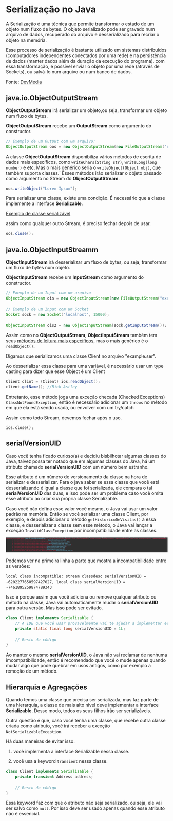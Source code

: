 # Serialização no Java

A Serialização é uma técnica que permite transformar o estado de um objeto num fluxo de bytes. O objeto serializado pode ser gravado num arquivo de dados, recuperado do arquivo e desserializado para recriar o objeto na memória.

Esse processo de serialização é bastante utilizado em sistemas distribuídos (computadores independentes conectados por uma rede) e na persistência de dados (manter dados além da duração da execução do programa). com essa transformação, é possível enviar o objeto por uma rede (através de Sockets), ou salvá-lo num arquivo ou num banco de dados.

Fonte: [DevMedia](https://www.devmedia.com.br/serializacao-de-objetos-em-java/23413 "Serialização de objetos em java")

## java.io.ObjectOutputStream

**ObjectOutputStream** irá serializar um objeto,ou seja, transformar um objeto num fluxo de bytes.


**ObjectOutputStream** recebe um **OutputStream** como argumento do constructor.

```java
// Exemplo de um Output com um arquivo:
ObjectOutputStream oos = new ObjectOutputStream(new FileOutputStream("example.ser");
```

A classe **ObjectOutputStream** disponibiliza vários métodos de escrita de dados mais específicos, como `writeChars(String str)`, `writeLong(long number)` e [etc](https://docs.oracle.com/javase/7/docs/api/java/io/ObjectOutputStream.html "Class ObjectOutputStream"). Mas o mais genérico seria o `writeObject(Object obj)`, que também suporta classes.`
Esses métodos irão serializar o objeto passado como argumento no Stream do **ObjectOutputStream**.

```java
oos.writeObject("Lorem Ipsum");
```

Para serializar uma classe, existe uma condição. É necessário que a classe implemente a interface **Serializable**.

[Exemplo de classe serializável](src/br/com/serialization/test/Employee.java "Employee.java")

assim como qualquer outro Stream, é preciso fechar depois de usar.

```java
oos.close();
```

## java.io.ObjectInputStreamm
**ObjectInputStream** irá desserializar um fluxo de bytes, ou seja, transformar um fluxo de bytes num objeto.

**ObjectInputStream** recebe um **InputStream** como argumento do constructor.

```java
// Exemplo de um Input com um arquivo
ObjectInputStream ois = new ObjectInputStream(new FileOutputStream("example.ser");

// Exemplo de um Input com um Socket
Socket sock = new Socket("localhost", 15000);

ObjectInputStream ois2 = new ObjectInputStream(sock.getInputStream());
```

Assim como no **ObjectOutputStream**, **ObjectInputStream** também tem seus [métodos de leitura mais específicos](https://docs.oracle.com/javase/7/docs/api/java/io/ObjectInputStream.html "Class ObjectInputStream"), mas o mais genérico é o `readObject()`.

Digamos que serializamos uma classe Client no arquivo "example.ser".

Ao desserializar essa classe para uma variável, é necessário usar um type casting para dizer que esse Object é um Client

```java
Client clint = (Client) ios.readObject();
client.getName(); //Rick Astley
```

Entretanto, esse método joga uma exceção checada (Checked Exceptions) `ClassNotFoundException`, então é necessário adicionar um `throws` no método em que ela está sendo usada, ou envolver com um try/catch

Assim como todo Stream, devemos fechar após o uso.

```
ios.close();
```

## serialVersionUID

Caso você tenha ficado curioso(a) e decidiu bisbilhotar algumas classes do Java, talvez possa ter notado que em algumas classes do Java, há um atributo chamado **serialVersionUID** com um número bem estranho.

Esse atributo é um número de versionamento da classe na hora de serializar e desserializar. Para o java saber se essa classe que você está desserializando é igual a classe que foi serializada, ele compara o tal **serialVersionUID** das duas, e isso pode ser um problema caso você omita esse atributo ao criar sua própria classe Serializable.

Caso você não defina esse valor você mesmo, o Java vai usar um valor padrão na memória. Então se você serializar uma classe Client, por exemplo, e depois adicionar o método `getHistoricoDeVisitas()` a essa classe, e desserializar a classe sem esse método, o Java vai lançar a exceção `InvalidClassException` por incompatibilidade entre as classes.

![Exemplo de InvalidClassException](./images/invalid-class-exception.png "Exemplo de InvalidClassException")

Podemos ver na primeira linha a parte que mostra a incompatibilidade entre as versões:

`local class incompatible: stream classdesc serialVersionUID = -6202277650597427027, local class serialVersionUID = -7461895259874789343`

Isso é porque assim que você adiciona ou remove qualquer atributo ou método na classe, Java vai automaticamente mudar o **serialVersionUID** para outra versão. Mas isso pode ser evitado.

```java
class Client implements Serializable {
	// A IDE que você usar provavelmente vai te ajudar a implementar esse atributo
	private static final long serialVersionUID = 1L; 
	
	// Resto do código
}
```

Ao manter o mesmo **serialVersionUID**, o Java não vai reclamar de nenhuma imcompatibilidade, então é recomendado que você o mude apenas quando mudar algo que pode quebrar em usos antigos, como por exemplo a remoção de um método.

## Hierarquia e Agregações

Quando temos uma classe que precisa ser serializada, mas faz parte de uma hierarquia, a classe de mais alto nivel deve implementar a interface **Serializable**. Desse modo, todos os seus filhos irão ser serializáveis.

Outra questão é que, caso você tenha uma classe, que recebe outra classe criada como atributo, você irá receber a exceção `NotSerializableException`.

Há duas maneiras de evitar isso.

1. você implementa a interface Serializable nessa classe.

2. vocẽ usa a keyword `transient` nessa classe.

```java
class Client implements Serializable {
	private transient Address address;
	
	// Resto do código
}
```

Essa keyword faz com que o atributo não seja serializado, ou seja, ele vai ser salvo como `null`. Por isso deve ser usado apenas quando esse atributo não é essencial.